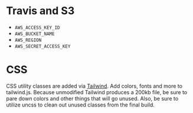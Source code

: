 # Travis and S3
* `AWS_ACCESS_KEY_ID`
* `AWS_BUCKET_NAME`
* `AWS_REGION`
* `AWS_SECRET_ACCESS_KEY`

# CSS
CSS utility classes are added via [Tailwind](https://tailwindcss.com/). Add colors, fonts and more to tailwind.js. Because unmodified Tailwind produces a 200kb file, be sure to pare down colors and other things that will go unused. Also, be sure to utilize uncss to clean out unused classes from the final build. 